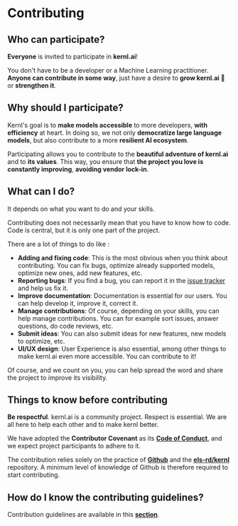 # Contributing

## Who can participate?

**Everyone** is invited to participate in **kernl.ai**!

You don't have to be a developer or a Machine Learning practitioner. **Anyone can contribute in some way**, just have a
desire to **grow kernl.ai 🌱** or **strengthen it**.

## Why should I participate?

Kernl's goal is to **make models accessible** to more developers, **with efficiency** at heart.
In doing so, we not only **democratize large language models**, but also contribute to a more **resilient AI ecosystem**.

Participating allows you to contribute to the **beautiful adventure of kernl.ai** and to **its values**.
This way, you ensure that **the project you love is constantly improving**, **avoiding vendor lock-in**.

## What can I do?

It depends on what you want to do and your skills.

Contributing does not necessarily mean that you have to know how to code. Code is central, but it is only one part of the project.

There are a lot of things to do like :

- **Adding and fixing code**: This is the most obvious when you think about contributing. You can fix bugs, optimize already supported models, optimize new ones, add new features, etc.
- **Reporting bugs**: If you find a bug, you can report it in the [issue tracker](https://github.com/ELS-RD/kernl/issues) and help us fix it.
- **Improve documentation**: Documentation is essential for our users. You can help develop it, improve it, correct it. 
- **Manage contributions**: Of course, depending on your skills, you can help manage contributions. You can for example sort issues, answer questions, do code reviews, etc.
- **Submit ideas**: You can also submit ideas for new features, new models to optimize, etc.
- **UI/UX design**: User Experience is also essential, among other things to make kernl.ai even more accessible. You can contribute to it!

Of course, and we count on you, you can help spread the word and share the project to improve its visibility.

## Things to know before contributing

**Be respectful**. kernl.ai is a community project. Respect is essential. We are all here to help each other and to make kernl better.

We have adopted the **Contributor Covenant** as its **[Code of Conduct](code-of-conduct.md)**, and we expect project participants to adhere to it.

The contribution relies solely on the practice of **[Github](https://docs.github.com/)** and the **[els-rd/kernl](https://github.com/ELS-RD/kernl)** repository. A minimum level of knowledge of Github is therefore required to start contributing.

## How do I know the contributing guidelines?

Contribution guidelines are available in this **[section](how-to-contribute.md)**.

